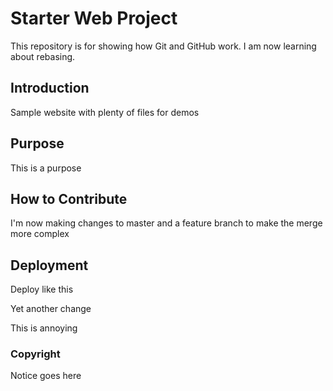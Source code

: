 # Starter Web Project

This repository is for showing how Git and GitHub work. I am now learning about rebasing.

## Introduction

Sample website with plenty of files for demos

## Purpose

This is a purpose

## How to Contribute

I'm now making changes to master and a feature branch to make the merge more complex

## Deployment

Deploy like this

Yet another change

This is annoying

### Copyright

Notice goes here